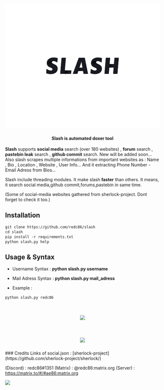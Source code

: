 <!-- Logo -->
<h1 align="center">
  <img src="./images/logo.png" height="400px" width="600px" alt="Slash">
</h1>
<h4 align="center">Slash is automated doxer tool</h4>

**Slash** supports **social media** search (over 180 websites) , **forum** search , **pastebin leak** search , **github commit** search. New will be added soon... Also slash scrapes multiple informations from important websites as : Name , Bio , Location , Website , User Info... And it extracting Phone Number - Email Adress from Bios... 

Slash include threading modules. It make slash **faster** than others. It means, it search social media,github commit,forums,pastebin in same time.

(Some of social-media websites gathered from sherlock-project. Dont forget to check it too.)

## Installation

```
git clone https://github.com/redc86/slash
cd slash
pip install -r requirements.txt
python slash.py help
```

## Usage & Syntax

* Username Syntax : **python slash.py username**
* Mail Adress Syntax : **python slash.py mail_adress**

* Example : 
```
python slash.py redc86
```
<h1 align="center">
  <img src="https://raw.githubusercontent.com/thesaderror/slash/main/images/1.png">
</h1>
<h1 align="center">
  <img src="https://github.com/thesaderror/slash/blob/main/images/2.png?raw=true">
</h1>
### Credits
Links of social.json : [sherlock-project](https://github.com/sherlock-project/sherlock/)


(Discord) : redc86#1351
(Matrix)  : @redc86:matrix.org
(Server)  : https://matrix.to/#/#ae86:matrix.org

![](https://visitor-badge.glitch.me/badge?page_id=thesaderror.slash)
